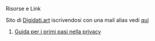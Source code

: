 Risorse e Link

Sito di [Digidati.art](https://digidati.art/) iscrivendosi con una mail alias vedi [qui](qui)
1) [Guida per i primi pasi nella privacy](https://digidati.art/guide/primi-passi-pratici-privacy-vita-digitale/)
